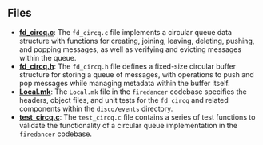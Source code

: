 
## Files
- **[fd_circq.c](events/fd_circq.c.driver.md)**: The `fd_circq.c` file implements a circular queue data structure with functions for creating, joining, leaving, deleting, pushing, and popping messages, as well as verifying and evicting messages within the queue.
- **[fd_circq.h](events/fd_circq.h.driver.md)**: The `fd_circq.h` file defines a fixed-size circular buffer structure for storing a queue of messages, with operations to push and pop messages while managing metadata within the buffer itself.
- **[Local.mk](events/Local.mk.driver.md)**: The `Local.mk` file in the `firedancer` codebase specifies the headers, object files, and unit tests for the `fd_circq` and related components within the `disco/events` directory.
- **[test_circq.c](events/test_circq.c.driver.md)**: The `test_circq.c` file contains a series of test functions to validate the functionality of a circular queue implementation in the `firedancer` codebase.
